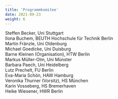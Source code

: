 ```yaml
---  
title: 'Programmkomitee'  
date: 2021-09-23  
weight: 6  
---  
```



Steffen Becker, Uni Stuttgart    
Ilona Buchem, BEUTH Hochschule für Technik Berlin  
Martin Fränzle, Uni Oldenburg  
Michael Goedicke, Uni Duisburg  
Barne Kleinen (Organisation), HTW Berlin  
Markus Müller-Olm, Uni Münster  
Barbara Paech, Uni Heidelberg  
Lutz Prechelt, FU Berlin  
Eva-Maria Schön, HAW Hamburg  
Veronika Thurner (Vorsitz), HS München  
Karin Vosseberg, HS Bremerhaven  
Heike Wiesener, HWR Berlin  
